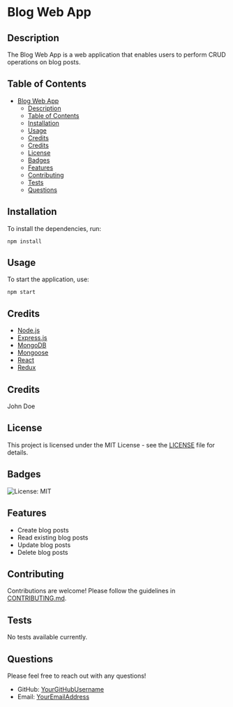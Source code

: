 # Blog Web App

## Description

The Blog Web App is a web application that enables users to perform CRUD operations on blog posts.

## Table of Contents

- [Blog Web App](#blog-web-app)
  - [Description](#description)
  - [Table of Contents](#table-of-contents)
  - [Installation](#installation)
  - [Usage](#usage)
  - [Credits](#credits)
  - [Credits](#credits-1)
  - [License](#license)
  - [Badges](#badges)
  - [Features](#features)
  - [Contributing](#contributing)
  - [Tests](#tests)
  - [Questions](#questions)

## Installation

To install the dependencies, run:

```
npm install
```

## Usage

To start the application, use:

```
npm start
```

## Credits

- [Node.js](https://nodejs.org/en/)
- [Express.js](https://expressjs.com/)
- [MongoDB](https://www.mongodb.com/)
- [Mongoose](https://mongoosejs.com/)
- [React](https://reactjs.org/)
- [Redux](https://redux.js.org/)

## Credits

John Doe

## License

This project is licensed under the MIT License - see the [LICENSE](LICENSE) file for details.

## Badges

![License: MIT](https://img.shields.io/badge/License-MIT-yellow.svg)

## Features

- Create blog posts
- Read existing blog posts
- Update blog posts
- Delete blog posts

## Contributing

Contributions are welcome! Please follow the guidelines in [CONTRIBUTING.md](CONTRIBUTING.md).

## Tests

No tests available currently.

## Questions

Please feel free to reach out with any questions!

- GitHub: [YourGitHubUsername](https://github.com/YourGitHubUsername)
- Email: [YourEmailAddress](mailto:youremail@example.com)
